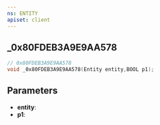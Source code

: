 ```yaml
---
ns: ENTITY
apiset: client
---
```

## _0x80FDEB3A9E9AA578

```c
// 0x80FDEB3A9E9AA578
void _0x80FDEB3A9E9AA578(Entity entity,BOOL p1);
```


## Parameters
* **entity**:
* **p1**:



